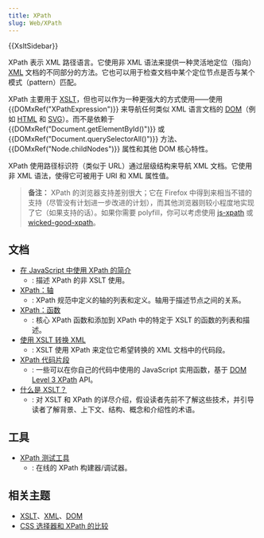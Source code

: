 ```yaml
---
title: XPath
slug: Web/XPath
---
```


{{XsltSidebar}}

XPath 表示 XML 路径语言。它使用非 XML 语法来提供一种灵活地定位（指向）[XML](/zh-CN/docs/Web/XML) 文档的不同部分的方法。它也可以用于检查文档中某个定位节点是否与某个模式（pattern）匹配。

XPath 主要用于 [XSLT](/zh-CN/docs/Web/XSLT)，但也可以作为一种更强大的方式使用——使用 {{DOMxRef("XPathExpression")}} 来导航任何类似 XML 语言文档的 [DOM](/zh-CN/docs/Web/API/Document_Object_Model)（例如 [HTML](/zh-CN/docs/Web/HTML) 和 [SVG](/zh-CN/docs/Web/SVG)）。而不是依赖于 {{DOMxRef("Document.getElementById()")}} 或 {{DOMxRef("Document.querySelectorAll()")}} 方法、{{DOMxRef("Node.childNodes")}} 属性和其他 DOM 核心特性。

XPath 使用路径标识符（类似于 URL）通过层级结构来导航 XML 文档。它使用非 XML 语法，使得它可被用于 URI 和 XML 属性值。

> **备注：** XPath 的浏览器支持差别很大；它在 Firefox 中得到来相当不错的支持（尽管没有计划进一步改进的计划），而其他浏览器则较小程度地实现了它（如果支持的话）。如果你需要 polyfill，你可以考虑使用 [js-xpath](https://sourceforge.net/projects/js-xpath/files/js-xpath/1.0.0/xpath.js/download) 或 [wicked-good-xpath](https://github.com/google/wicked-good-xpath)。

## 文档

- [在 JavaScript 中使用 XPath 的简介](/zh-CN/docs/Web/XPath/Introduction_to_using_XPath_in_JavaScript)
  - : 描述 XPath 的非 XSLT 使用。
- [XPath：轴](/zh-CN/docs/Web/XPath/Axes)
  - : XPath 规范中定义的轴的列表和定义。轴用于描述节点之间的关系。
- [XPath：函数](/zh-CN/docs/Web/XPath/Functions)
  - : 核心 XPath 函数和添加到 XPath 中的特定于 XSLT 的函数的列表和描述。
- [使用 XSLT 转换 XML](/zh-CN/docs/Web/XSLT/Transforming_XML_with_XSLT)
  - : XSLT 使用 XPath 来定位它希望转换的 XML 文档中的代码段。
- [XPath 代码片段](/zh-CN/docs/Web/XPath/Snippets)
  - : 一些可以在你自己的代码中使用的 JavaScript 实用函数，基于 [DOM Level 3 XPath](https://www.w3.org/TR/DOM-Level-3-XPath/) API。
- [什么是 XSLT？](https://www.xml.com/pub/a/2000/08/holman/)
  - : 对 XSLT 和 XPath 的详尽介绍，假设读者先前不了解这些技术，并引导读者了解背景、上下文、结构、概念和介绍性的术语。

## 工具

- [XPath 测试工具](https://extendsclass.com/xpath-tester.html)
  - : 在线的 XPath 构建器/调试器。

## 相关主题

- [XSLT](/zh-CN/docs/Web/XSLT)、[XML](/zh-CN/docs/Web/XML)、[DOM](/zh-CN/docs/Web/API/Document_Object_Model)
- [CSS 选择器和 XPath 的比较](/zh-CN/docs/Web/XPath/Comparison_with_CSS_selectors)
